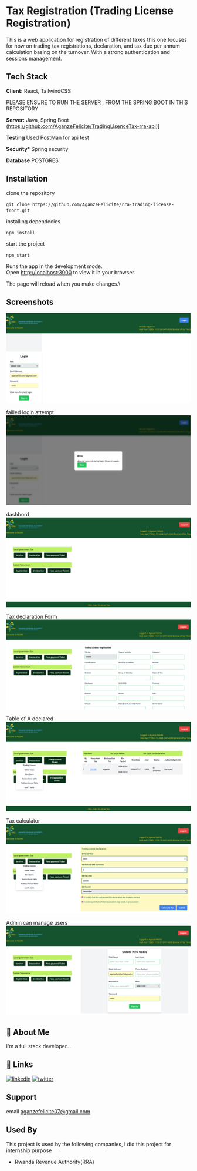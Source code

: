 
# Tax Registration (Trading License Registration)

This is a web application for registration of different taxes this one focuses for now on trading tax registrations, declaration, and tax due per annum calculation basing on the turnover. With a strong authentication and sessions management. 






## Tech Stack

**Client:** React,  TailwindCSS


PLEASE ENSURE TO RUN THE SERVER , FROM THE SPRING BOOT IN THIS REPOSITORY


**Server:**  Java, Spring Boot (https://github.com/AganzeFelicite/TradingLisenceTax-rra-api)]


**Testing** Used PostMan for api test

**Security*** Spring security

**Database**  POSTGRES
## Installation

clone the repository

```
git clone https://github.com/AganzeFelicite/rra-trading-license-front.git
```

installing dependecies
```
npm install
```

start the project
```
npm start
```
Runs the app in the development mode.\
Open [http://localhost:3000](http://localhost:3000) to view it in your browser.

The page will reload when you make changes.\

    
## Screenshots

![App login Page](https://github.com/AganzeFelicite/rra-trading-license-front/blob/main/images/login.png)

failled login attempt
![failedLogin](https://raw.githubusercontent.com/AganzeFelicite/rra-trading-license-front/main/images/failedLogin.png?token=GHSAT0AAAAAACQEFWSTWY35RC7HRWLNOJE4ZQ7U5YQ)


dashbord
![dashbord](https://raw.githubusercontent.com/AganzeFelicite/rra-trading-license-front/main/images/dashbord.png?token=GHSAT0AAAAAACQEFWST6WKYHXPQG76OP5S2ZQ7U6ZA)

Tax declaration Form
![Tax declaration table](https://raw.githubusercontent.com/AganzeFelicite/rra-trading-license-front/main/images/tradingLisenceRegistration.png?token=GHSAT0AAAAAACQEFWSSEVLIMEZFVP2WYRHYZQ7VBQA)


Table of A declared 
![](https://raw.githubusercontent.com/AganzeFelicite/rra-trading-license-front/main/images/table.png?token=GHSAT0AAAAAACQEFWSSN5ODET4OED3M4US2ZQ7VDGQ)


Tax calculator
![](https://raw.githubusercontent.com/AganzeFelicite/rra-trading-license-front/main/images/calculator.png?token=GHSAT0AAAAAACQEFWSSTTT24HUIHAYGBCJ2ZQ7VEIQ)


Admin can manage users
![](https://raw.githubusercontent.com/AganzeFelicite/rra-trading-license-front/main/images/creaing%20users.png?token=GHSAT0AAAAAACQEFWSSYRDVC2XIBGQLRVOWZQ7VICQ)
## 🚀 About Me
I'm a full stack developer...


## 🔗 Links

[![linkedin](https://img.shields.io/badge/linkedin-0A66C2?style=for-the-badge&logo=linkedin&logoColor=white)](https://www.linkedin.com/in/aganzefelicite2021/)
[![twitter](https://img.shields.io/badge/twitter-1DA1F2?style=for-the-badge&logo=twitter&logoColor=white)](https://twitter.com/AganzeFelicite)


## Support
email aganzefelicite07@gmail.com 


## Used By

This project is used by the following companies, i did this project for internship purpose

- Rwanda Revenue Authority(RRA)


